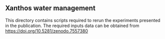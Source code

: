 ## Xanthos water management

This directory contains scripts required to rerun the experiments presented in the publication. The required inputs data can be obtained from https://doi.org/10.5281/zenodo.7557380
